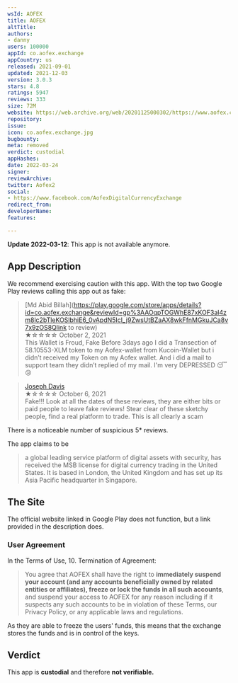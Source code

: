 ```yaml
---
wsId: AOFEX
title: AOFEX
altTitle: 
authors:
- danny
users: 100000
appId: co.aofex.exchange
appCountry: us
released: 2021-09-01
updated: 2021-12-03
version: 3.0.3
stars: 4.8
ratings: 5947
reviews: 333
size: 72M
website: https://web.archive.org/web/20201125000302/https://www.aofex.co/
repository: 
issue: 
icon: co.aofex.exchange.jpg
bugbounty: 
meta: removed
verdict: custodial
appHashes: 
date: 2022-03-24
signer: 
reviewArchive: 
twitter: Aofex2
social:
- https://www.facebook.com/AofexDigitalCurrencyExchange
redirect_from: 
developerName: 
features: 

---
```


**Update 2022-03-12**: This app is not available anymore.

## App Description

We recommend exercising caution with this app. With the top two Google Play reviews calling this app out as fake:

> [Md Abid Billah](https://play.google.com/store/apps/details?id=co.aofex.exchange&reviewId=gp%3AAOqpTOGWhE87xKOF3al4zm8lc2bTleKOSlbhiE6_0vApdN5IcI_j9ZwsUtBZaAX8wkFfnMGkuJCa8v7x9zOS8Qlink to review)<br>
  ★☆☆☆☆ October 2, 2021 <br>
       This Wallet is Froud, Fake Before 3days ago I did a Transection of 58.10553-XLM token to my Aofex-wallet from Kucoin-Wallet but i didn’t received my Token on my Aofex wallet. And i did a mail to support team they didn’t replied of my mail. I'm very DEPRESSED 😴😢

> [Joseph Davis](https://play.google.com/store/apps/details?id=co.aofex.exchange&reviewId=gp%3AAOqpTOE6Hadv9G5uXJSCdzVoca5hGXYvwUuDcvkfUi_NaRuaNO_4w_wAxhOzdLQAs0tRUDRkYjnIAvSEzx65ag)<br>
  ★☆☆☆☆ October 6, 2021 <br>
       Fake!!! Look at all the dates of these reviews, they are either bits or paid people to leave fake reviews! Stear clear of these sketchy people, find a real platform to trade. This is all clearly a scam
       
There is a noticeable number of suspicious 5* reviews.

The app claims to be 

>  a global leading service platform of digital assets with security, has received the MSB license for digital currency trading in the United States. It is based in London, the United Kingdom and has set up its Asia Pacific headquarter in Singapore.

## The Site

The official website linked in Google Play does not function, but a link provided in the description does.

### User Agreement

In the Terms of Use, 10. Termination of Agreement:

> You agree that AOFEX shall have the right to **immediately suspend your account (and any accounts beneficially owned by related entities or affiliates), freeze or lock the funds in all such accounts**, and suspend your access to AOFEX for any reason including if it suspects any such accounts to be in violation of these Terms, our Privacy Policy, or any applicable laws and regulations.

As they are able to freeze the users' funds, this means that the exchange stores the funds and is in control of the keys.

## Verdict
This app is **custodial** and therefore **not verifiable.**
